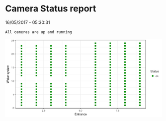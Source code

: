 Camera Status report
================
16/05/2017 - 05:30:31

    All cameras are up and running

![](camreport_files/figure-markdown_github/unnamed-chunk-2-1.png)
